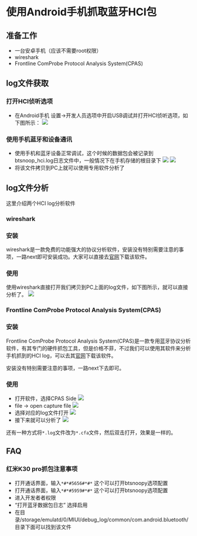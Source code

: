 # 使用Android手机抓取蓝牙HCI包

##  准备工作

- 一台安卓手机（应该不需要root权限）
- wireshark
- Frontline ComProbe Protocol Analysis System(CPAS)


## log文件获取

### 打开HCI侦听选项

- 在Android手机 设置->开发人员选项中开启USB调试并打开HCI侦听选项，如下图所示：
![](./image/1.png)

### 使用手机蓝牙和设备通讯
- 使用手机和蓝牙设备正常调试，这个时候的数据包会被记录到btsnoop_hci.log日志文件中，一般情况下在手机存储的根目录下
![](./image/2.png)
![](./image/3.png)
- 将该文件拷贝到PC上就可以使用专用软件分析了

## log文件分析

这里介绍两个HCI log分析软件

### wireshark
### 安装
wireshark是一款免费的功能强大的协议分析软件，安装没有特别需要注意的事项，一路next即可安装成功。大家可以直接去[官网](https://www.wireshark.org/download.html)下载该软件。
### 使用
使用wireshark直接打开我们拷贝到PC上面的log文件，如下图所示，就可以直接分析了。
![](./image/4.png)

### Frontline ComProbe Protocol Analysis System(CPAS)

### 安装
Frontline ComProbe Protocol Analysis System(CPAS)是一款专用蓝牙协议分析软件，有其专门的硬件抓包工具，但是价格不菲，不过我们可以使用其软件来分析手机抓到的HCI log，可以去其[官网](https://www.fte.com/products/default.aspx)下载该软件。

安装没有特别需要注意的事项，一路next下去即可。

### 使用
- 打开软件，选择CPAS Side
![](./image/5.png)
- file -> open capture file
![](./image/6.png)
- 选择对应的log文件打开
![](./image/7.png)
- 接下来就可以分析了
![](./image/8.png)

还有一种方式将`*.log`文件改为`*.cfa`文件，然后双击打开，效果是一样的。

## FAQ

### 红米K30 pro抓包注意事项

- 打开通话界面，输入`*#*#5656#*#*`  这个可以打开btsnoopy选项配置
- 打开通话界面，输入`*#*#5959#*#*`  这个可以打开btsnoopy选项配置
- 进入开发者者权限
- “打开蓝牙数据包日志” 选择启用
- 在目录/storage/emulatd/0/MIUI/debug_log/common/com.android.bluetooth/目录下面可以找到该文件

